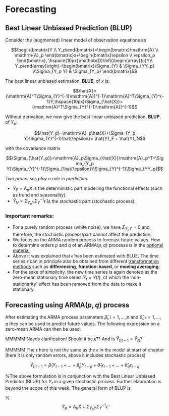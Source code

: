 # Forecasting

## Best Linear Unbiased Prediction (BLUP)

Consider the (augmented) linear model of observation equations as

$$\begin{bmatrix}Y \\ Y_p\end{bmatrix}=\begin{bmatrix}\mathrm{A} \\ \mathrm{A}_p \end{bmatrix}x+\begin{bmatrix}\epsilon \\ \epsilon_p \end{bmatrix}, \hspace{10px}\mathbb{D}\left(\begin{array}{c}Y\\ Y_p\end{array}\right)=\begin{bmatrix}\Sigma_{Y} & \Sigma_{YY_p} \\\Sigma_{Y_p Y} & \Sigma_{Y_p} \end{bmatrix}$$

The best linear unbiased estimation, **BLUE**, of $x$ is:

$$\hat{X}=(\mathrm{A}^T\Sigma_{Y}^{-1}\mathrm{A})^{-1}\mathrm{A}^T\Sigma_{Y}^{-1}Y,\hspace{10px}\Sigma_{\hat{X}}=(\mathrm{A}^T\Sigma_{Y}^{-1}\mathrm{A})^{-1}$$

Without derivation, we now give the best linear unbiased prediction, **BLUP**, of $Y_p$:

$$\hat{Y_p}=\mathrm{A}_p\hat{X}+\Sigma_{Y_p Y}\Sigma_{Y}^{-1}\hat{\epsilon}= \hat{Y}_F + \hat{Y}_N$$

with the covariance matrix

$$\Sigma_{\hat{Y_p}}=\mathrm{A}_p\Sigma_{\hat{X}}\mathrm{A}_p^T+\Sigma_{Y_p Y}\Sigma_{Y}^{-1}\Sigma_{\hat{\epsilon}}\Sigma_{Y}^{-1}\Sigma_{YY_p}$$

*Two processes play a role in prediction:*
* $\hat{Y}_F = \mathrm{A}_p\hat{X}$ is the deterministic part modelling the functional effects (such as trend and seasonality).
* $\hat{Y}_N= \Sigma_{Y_p Y}\Sigma_{Y}^{-1}\hat{\epsilon}$ is the stochastic part (stochastic process).

### Important remarks:

* For a purely random process (white noise), we have $\Sigma_{Y_p Y}=0$ and, therefore, the stochastic process/part cannot affect the prediction;
* We focus on the ARMA random process to forecast future values. How to determine orders $p$ and $q$ of an ARMA($p,q$) processs is in the [optional material](optional);
* Above it was explained that $\hat{\epsilon}$ has been estimated with BLUE. The time series $\hat{\epsilon}$ can in principle also be obtained from different [transformation methods](stationarize) such as
**differencing**, **function-based**, or **moving averaging**;
* For the sake of simplicity, the new time series is again denoted as the zero-mean stationary time series $Y_t = Y(t)$, of which the ‘non-stationarity’ effect has been removed from the data to make it stationary.





## Forecasting using ARMA($p,q$) process

After estimating the ARMA process parameters $\hat{\beta}_i,i=1,...,p$ and $\hat{\theta}_i,i=1,...,q$ they can be used to predict future values. The following expression on a zero-mean ARMA can then be used:

MMMMM Needs clarification! Should it be $\hat{\epsilon}$?? And is $\hat{Y}_{t|t-1}= \hat{Y}_N$?

MMMMM The $\epsilon$ here is not the same as the $\epsilon$ in the model at start of chapter (here it is only random errors, above it includes stochastic process)

$$\hat{Y}_{t|t-1}=\hat{\beta}_1Y_{t-1}+...+\hat{\beta}_pY_{t-p}+\hat{\theta}_1\epsilon_{t-1}+...+\hat{\theta}_q\epsilon_{t-q}$$

%The above formulation is in conjunction with the Best Linear Unbiased Predictor (BLUP) for $Y_t$ in a given stochastic process. Further elaboration is beyond the scope of this week. The general form of BLUP is

%$$\hat{Y}_p=\mathrm{A}_p\hat{X}+\Sigma_{Y_p Y}\Sigma_{Y}^{-1}\hat{\epsilon}$$
